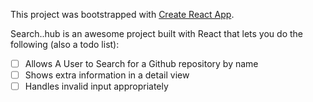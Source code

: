 This project was bootstrapped with [Create React App](https://github.com/facebookincubator/create-react-app).

Search..hub is an awesome project built with React that lets you do the following (also a todo list):

- [ ] Allows A User to Search for a Github repository by name
- [ ] Shows extra information in a detail view
- [ ] Handles invalid input appropriately
